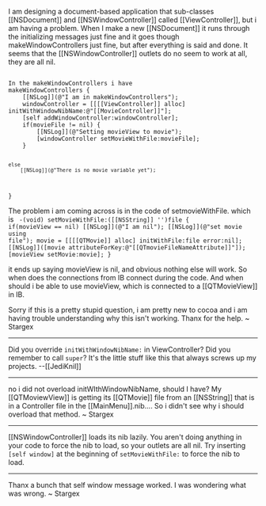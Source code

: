 
I am designing a document-based application that sub-classes [[NSDocument]] and [[NSWindowController]] called [[ViewController]], but i am having a problem.
When I make a new [[NSDocument]] it runs through the initializing messages just fine and it goes though makeWindowControllers just fine,
but after everything is said and done.  It seems that the [[NSWindowController]] outlets do no seem to work at all, they are all nil.

<code>
In the makeWindowControllers i have
makeWindowControllers { 
	[[NSLog]](@"I am in makeWindowControllers"); 
	windowController = [[[[ViewController]] alloc] initWithWindowNibName:@"[[MovieController]]"]; 
	[self addWindowController:windowController]; 
	if(movieFile != nil) { 
		[[NSLog]](@"Setting movieView to movie"); 
		[windowController setMovieWithFile:movieFile]; 
	} 

	else 
		[[NSLog]](@"There is no movie variable yet");
}
</code>

The problem i am coming across is in the code of setmovieWithFile.  which is
<code>
-(void) setMovieWithFile:([[NSString]] '')file {
	if(movieView == nil)
		[[NSLog]](@"I am nil");
	[[NSLog]](@"set movie using file");
	movie = [[[[QTMovie]] alloc] initWithFile:file error:nil];
	[[NSLog]]([movie attributeForKey:@"[[QTmovieFileNameAttribute]]"]);
	[movieView setMovie:movie];
}
</code>

it ends up saying movieView is nil, and obvious nothing else will work.
So when does the connections from IB connect during the code.  And when should i be able to use movieView, which is
connected to a [[QTMovieView]] in IB.

Sorry if this is a pretty stupid question, i am pretty new to cocoa and i am having trouble understanding why this isn't working.
Thanx for the help.
~
Stargex

----

Did you override <code>initWithWindowNibName:</code> in V<nowiki/>iewController? Did you remember to call <code>super</code>? It's the little stuff like this that always screws up my projects. --[[JediKnil]]


----
no i did not overload initWIthWindowNibName, should I have?  My [[QTMoviewView]] is getting its [[QTMovie]] file from an [[NSString]] that is in a Controller file in the [[MainMenu]].nib....   So i didn't see why i should overload that method. 
~
Stargex

----

[[NSWindowController]] loads its nib lazily. You aren't doing anything in your code to force the nib to load, so your outlets are all nil. Try inserting <code>[self window]</code> at the beginning of <code>setMovieWithFile:</code> to force the nib to load.

----

Thanx a bunch that self window message worked.  I was wondering what was wrong.
~
Stargex